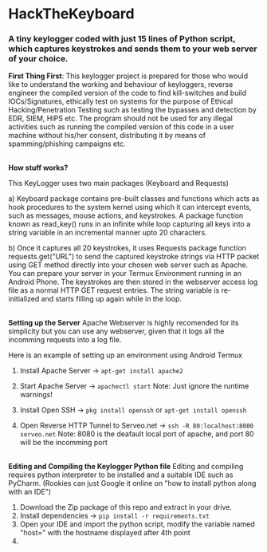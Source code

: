 # HackTheKeyboard
<h3>A tiny keylogger coded with just 15 lines of Python script, which captures keystrokes and sends them to your web server of your choice.</h3>

<b>First Thing First</b>: This keylogger project is prepared for those who would like to understand the working and behaviour of keyloggers, reverse engineer the compiled version of the code to find kill-switches and build IOCs/Signatures, ethically test on systems for the purpose of Ethical Hacking/Penetration Testing such as testing the bypasses and detection by EDR, SIEM, HIPS etc.
The program should not be used for any illegal activities such as running the compiled version of this code in a user machine without his/her consent, distributing it by means of spamming/phishing campaigns etc.

<br>
<b>How stuff works?</b>

This KeyLogger uses two main packages (Keyboard and Requests)

a) Keyboard package contains pre-built classes and functions which acts as hook procedures to the system kernel using which it can intercept events, such as messages, mouse actions, and keystrokes. A package function known as read_key() runs in an infinite while loop capturing all keys into a string variable in an incremental manner upto 20 characters.

b) Once it captures all 20 keystrokes, it uses Requests package function requests.get("URL") to send the captured keystroke strings via HTTP packet using GET method directly into your chosen web server such as Apache. You can prepare your server in your Termux Environment running in an Android Phone. The keystrokes are then stored in the webserver access log file as a normal HTTP GET request entries. The string variable is re-initialized and starts filling up again while in the loop.
 
<br>
<b>Setting up the Server</b>
Apache Webserver is highly recomended for its simplicity but you can use any webserver, given that it logs all the incomming requests into a log file.

Here is an example of setting up an environment using Android Termux

1) Install Apache Server -> `apt-get install apache2`

2) Start Apache Server -> `apachectl start`
   Note: Just ignore the runtime warnings!

3) Install Open SSH -> `pkg install openssh` or `apt-get install openssh`
    
4) Open Reverse HTTP Tunnel to Serveo.net -> `ssh -R 80:localhost:8080 serveo.net`
   Note: 8080 is the deafault local port of apache, and port 80 will be the incomming port

<br>
<b> Editing and Compiling the Keylogger Python file</b>
Editing and compiling requires python interpreter to be installed and a suitable IDE such as PyCharm.
(Rookies can just Google it online on "how to install python along with an IDE")

1) Download the Zip package of this repo and extract in your drive.
2) Install dependencies -> `pip install -r requirements.txt`
2) Open your IDE and import the python script, modify the variable named "host=" with the hostname displayed after 4th point
3) 


 
